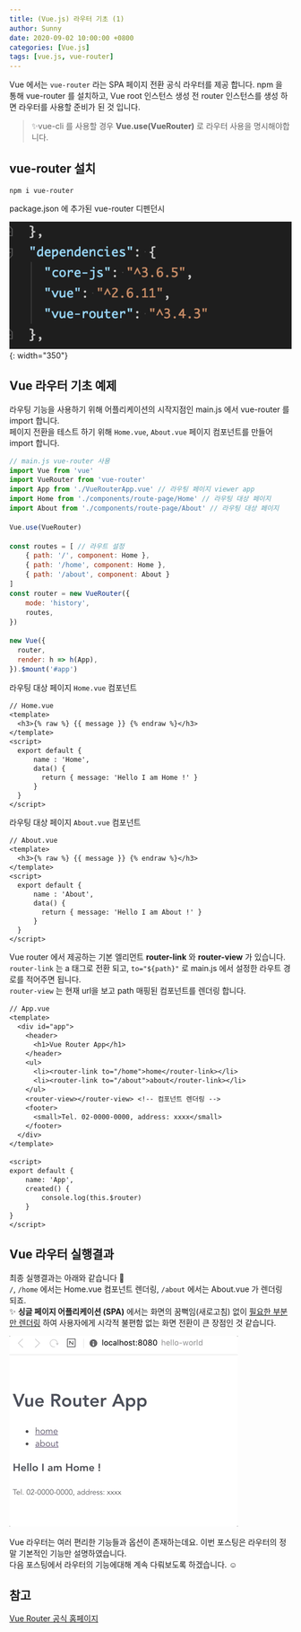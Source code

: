 ```yaml
---
title: (Vue.js) 라우터 기초 (1)
author: Sunny
date: 2020-09-02 10:00:00 +0800
categories: [Vue.js]
tags: [vue.js, vue-router]
---
```


Vue 에서는 `vue-router` 라는  SPA 페이지 전환 공식 라우터를 제공 합니다. 
npm 을 통해 vue-router 를 설치하고, Vue root 인스턴스 생성 전 router 인스턴스를 생성 하면 라우터를 사용할 준비가 된 것 입니다.<br/>
>✨vue-cli 를 사용할 경우 **Vue.use(VueRouter)** 로 라우터 사용을 명시해야합니다.


vue-router 설치
--------------------------

```shell
npm i vue-router
```
package.json 에 추가된 vue-router 디펜던시

![router dependency](/assets/post/0902-router-basic-dependency.png){: width="350"}


Vue 라우터 기초 예제
--------------------------

라우팅 기능을 사용하기 위해 어플리케이션의 시작지점인 main.js 에서 vue-router 를 import 합니다. <br/>
페이지 전환을 테스트 하기 위해 `Home.vue`, `About.vue` 페이지 컴포넌트를 만들어 import 합니다. <br/>

```js
// main.js vue-router 사용
import Vue from 'vue'
import VueRouter from 'vue-router'
import App from './VueRouterApp.vue' // 라우팅 페이지 viewer app
import Home from './components/route-page/Home' // 라우팅 대상 페이지
import About from './components/route-page/About' // 라우팅 대상 페이지

Vue.use(VueRouter)

const routes = [ // 라우트 설정
    { path: '/', component: Home },
    { path: '/home', component: Home },
    { path: '/about', component: About }
]
const router = new VueRouter({
    mode: 'history',
    routes,
})

new Vue({
  router,
  render: h => h(App),
}).$mount('#app')
```

라우팅 대상 페이지 `Home.vue` 컴포넌트 

```vue
// Home.vue
<template>
  <h3>{% raw %} {{ message }} {% endraw %}</h3>
</template>
<script>
  export default {
      name : 'Home',
      data() {
        return { message: 'Hello I am Home !' }
      }
  }
</script>
```

라우팅 대상 페이지 `About.vue` 컴포넌트 

```vue
// About.vue
<template>
  <h3>{% raw %} {{ message }} {% endraw %}</h3>
</template>
<script>
  export default {
      name : 'About',
      data() {
        return { message: 'Hello I am About !' }
      }
  }
</script>
```

Vue router 에서 제공하는 기본 엘리먼트 **router-link** 와 **router-view** 가 있습니다. <br/>
`router-link` 는 a 태그로 전환 되고, `to="${path}"` 로 main.js 에서 설정한 라우트 경로를 적어주면 됩니다. <br/>
`router-view` 는 현재 url을 보고 path 매핑된 컴포넌트를 렌더링 합니다. <br/>


```vue
// App.vue
<template>
  <div id="app">
    <header>
      <h1>Vue Router App</h1>
    </header>
    <ul>
      <li><router-link to="/home">home</router-link></li>
      <li><router-link to="/about">about</router-link></li>
    </ul>
    <router-view></router-view> <!-- 컴포넌트 렌더링 -->
    <footer>
      <small>Tel. 02-0000-0000, address: xxxx</small>
    </footer>
  </div>
</template>

<script>
export default {
    name: 'App',
    created() {
        console.log(this.$router)
    }
}
</script>
```

Vue 라우터 실행결과
--------------------------

최종 실행결과는 아래와 같습니다 🙂 <br/>
`/`, `/home` 에서는 Home.vue 컴포넌트 렌더링, `/about` 에서는 About.vue 가 렌더링 되죠. <br/>
✨ **싱글 페이지 어플리케이션 (SPA)** 에서는 화면의 꿈뻑임(새로고침) 없이 <u>필요한 부분만 렌더링</u>
하여 사용자에게 시각적 불편함 없는 화면 전환이 큰 장점인 것 같습니다.
 
![router 기초 페이지 렌더링](/assets/post/0902-router-basic-1.gif)


Vue 라우터는 여러 편리한 기능들과 옵션이 존재하는데요. 이번 포스팅은 라우터의 정말 기본적인 기능만 설명하였습니다. <br/>
다음 포스팅에서 라우터의 기능에대해 계속 다뤄보도록 하겠습니다. ☺️<br/>



참고
--------------------------

[Vue Router 공식 홈페이지](https://router.vuejs.org/kr/guide/#html)
